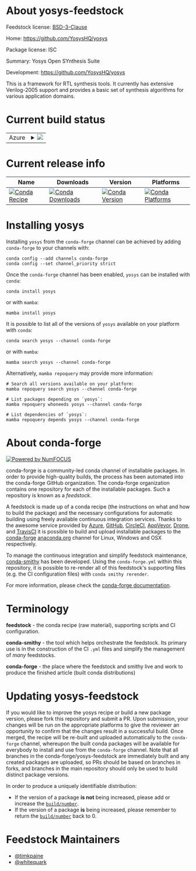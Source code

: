 About yosys-feedstock
=====================

Feedstock license: [BSD-3-Clause](https://github.com/conda-forge/yosys-feedstock/blob/main/LICENSE.txt)

Home: https://github.com/YosysHQ/yosys

Package license: ISC

Summary: Yosys Open SYnthesis Suite

Development: https://github.com/YosysHQ/yosys

This is a framework for RTL synthesis tools. It currently has extensive Verilog-2005 support and provides a basic set of synthesis algorithms for various application domains.


Current build status
====================


<table>
    
  <tr>
    <td>Azure</td>
    <td>
      <details>
        <summary>
          <a href="https://dev.azure.com/conda-forge/feedstock-builds/_build/latest?definitionId=19972&branchName=main">
            <img src="https://dev.azure.com/conda-forge/feedstock-builds/_apis/build/status/yosys-feedstock?branchName=main">
          </a>
        </summary>
        <table>
          <thead><tr><th>Variant</th><th>Status</th></tr></thead>
          <tbody><tr>
              <td>linux_64</td>
              <td>
                <a href="https://dev.azure.com/conda-forge/feedstock-builds/_build/latest?definitionId=19972&branchName=main">
                  <img src="https://dev.azure.com/conda-forge/feedstock-builds/_apis/build/status/yosys-feedstock?branchName=main&jobName=linux&configuration=linux%20linux_64_" alt="variant">
                </a>
              </td>
            </tr><tr>
              <td>osx_64</td>
              <td>
                <a href="https://dev.azure.com/conda-forge/feedstock-builds/_build/latest?definitionId=19972&branchName=main">
                  <img src="https://dev.azure.com/conda-forge/feedstock-builds/_apis/build/status/yosys-feedstock?branchName=main&jobName=osx&configuration=osx%20osx_64_" alt="variant">
                </a>
              </td>
            </tr>
          </tbody>
        </table>
      </details>
    </td>
  </tr>
</table>

Current release info
====================

| Name | Downloads | Version | Platforms |
| --- | --- | --- | --- |
| [![Conda Recipe](https://img.shields.io/badge/recipe-yosys-green.svg)](https://anaconda.org/conda-forge/yosys) | [![Conda Downloads](https://img.shields.io/conda/dn/conda-forge/yosys.svg)](https://anaconda.org/conda-forge/yosys) | [![Conda Version](https://img.shields.io/conda/vn/conda-forge/yosys.svg)](https://anaconda.org/conda-forge/yosys) | [![Conda Platforms](https://img.shields.io/conda/pn/conda-forge/yosys.svg)](https://anaconda.org/conda-forge/yosys) |

Installing yosys
================

Installing `yosys` from the `conda-forge` channel can be achieved by adding `conda-forge` to your channels with:

```
conda config --add channels conda-forge
conda config --set channel_priority strict
```

Once the `conda-forge` channel has been enabled, `yosys` can be installed with `conda`:

```
conda install yosys
```

or with `mamba`:

```
mamba install yosys
```

It is possible to list all of the versions of `yosys` available on your platform with `conda`:

```
conda search yosys --channel conda-forge
```

or with `mamba`:

```
mamba search yosys --channel conda-forge
```

Alternatively, `mamba repoquery` may provide more information:

```
# Search all versions available on your platform:
mamba repoquery search yosys --channel conda-forge

# List packages depending on `yosys`:
mamba repoquery whoneeds yosys --channel conda-forge

# List dependencies of `yosys`:
mamba repoquery depends yosys --channel conda-forge
```


About conda-forge
=================

[![Powered by
NumFOCUS](https://img.shields.io/badge/powered%20by-NumFOCUS-orange.svg?style=flat&colorA=E1523D&colorB=007D8A)](https://numfocus.org)

conda-forge is a community-led conda channel of installable packages.
In order to provide high-quality builds, the process has been automated into the
conda-forge GitHub organization. The conda-forge organization contains one repository
for each of the installable packages. Such a repository is known as a *feedstock*.

A feedstock is made up of a conda recipe (the instructions on what and how to build
the package) and the necessary configurations for automatic building using freely
available continuous integration services. Thanks to the awesome service provided by
[Azure](https://azure.microsoft.com/en-us/services/devops/), [GitHub](https://github.com/),
[CircleCI](https://circleci.com/), [AppVeyor](https://www.appveyor.com/),
[Drone](https://cloud.drone.io/welcome), and [TravisCI](https://travis-ci.com/)
it is possible to build and upload installable packages to the
[conda-forge](https://anaconda.org/conda-forge) [anaconda.org](https://anaconda.org/)
channel for Linux, Windows and OSX respectively.

To manage the continuous integration and simplify feedstock maintenance,
[conda-smithy](https://github.com/conda-forge/conda-smithy) has been developed.
Using the ``conda-forge.yml`` within this repository, it is possible to re-render all of
this feedstock's supporting files (e.g. the CI configuration files) with ``conda smithy rerender``.

For more information, please check the [conda-forge documentation](https://conda-forge.org/docs/).

Terminology
===========

**feedstock** - the conda recipe (raw material), supporting scripts and CI configuration.

**conda-smithy** - the tool which helps orchestrate the feedstock.
                   Its primary use is in the construction of the CI ``.yml`` files
                   and simplify the management of *many* feedstocks.

**conda-forge** - the place where the feedstock and smithy live and work to
                  produce the finished article (built conda distributions)


Updating yosys-feedstock
========================

If you would like to improve the yosys recipe or build a new
package version, please fork this repository and submit a PR. Upon submission,
your changes will be run on the appropriate platforms to give the reviewer an
opportunity to confirm that the changes result in a successful build. Once
merged, the recipe will be re-built and uploaded automatically to the
`conda-forge` channel, whereupon the built conda packages will be available for
everybody to install and use from the `conda-forge` channel.
Note that all branches in the conda-forge/yosys-feedstock are
immediately built and any created packages are uploaded, so PRs should be based
on branches in forks, and branches in the main repository should only be used to
build distinct package versions.

In order to produce a uniquely identifiable distribution:
 * If the version of a package **is not** being increased, please add or increase
   the [``build/number``](https://docs.conda.io/projects/conda-build/en/latest/resources/define-metadata.html#build-number-and-string).
 * If the version of a package **is** being increased, please remember to return
   the [``build/number``](https://docs.conda.io/projects/conda-build/en/latest/resources/define-metadata.html#build-number-and-string)
   back to 0.

Feedstock Maintainers
=====================

* [@timkpaine](https://github.com/timkpaine/)
* [@whitequark](https://github.com/whitequark/)

